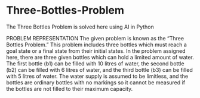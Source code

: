 # Three-Bottles-Problem
The Three Bottles Problem is solved here using AI in Python

PROBLEM REPRESENTATION
The given problem is known as the “Three Bottles Problem.” This problem includes three bottles which 
must reach a goal state or a final state from their initial states.
In the problem assigned here, there are three given bottles which can hold a limited amount of water. 
The first bottle (b1) can be filled with 10 litres of water, the second bottle (b2) can be filled with 6 
litres of water, and the third bottle (b3) can be filled with 5 litres of water. The water supply is assumed 
to be limitless, and the bottles are ordinary bottles with no markings so it cannot be measured if the 
bottles are not filled to their maximum capacity. 

